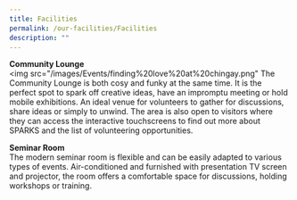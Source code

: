 ```yaml
---
title: Facilities
permalink: /our-facilities/Facilities
description: ""
---
```

**Community Lounge**<br>
<img src="/images/Events/finding%20love%20at%20chingay.png" 
The Community Lounge is both cosy and funky at the same time. It is the perfect spot to spark off creative ideas, have an impromptu meeting or hold mobile exhibitions. An ideal venue for volunteers to gather for discussions, share ideas or simply to unwind.
The area is also open to visitors where they can access the interactive touchscreens to find out more about SPARKS and the list of volunteering opportunities. 

**Seminar Room**<br> 
The modern seminar room is flexible and can be easily adapted to various types of events. Air-conditioned and furnished with presentation TV screen and projector, the room offers a comfortable space for discussions, holding workshops or training.